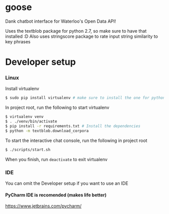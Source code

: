 # goose
Dank chatbot interface for Waterloo's Open Data API!

Uses the textblob package for python 2.7, so make sure to have that installed :D
Also uses stringscore package to rate input string similarity to key phrases

# Developer setup

### Linux

Install virtualenv
```bash
$ sudo pip install virtualenv # make sure to install the one for python2
```
In project root, run the following to start virtualenv
```bash
$ virtualenv venv
$ . ./venv/bin/activate
$ pip install -r requirements.txt # Install the dependencies
$ python -m textblob.download_corpora
```
To start the interactive chat console, run the following in project root
```bash
$ ./scripts/start.sh
```
When you finish, run `deactivate` to exit virtualenv

### IDE
You can omit the Developer setup if you want to use an IDE

#### PyCharm IDE is recomended (makes life better)
https://www.jetbrains.com/pycharm/
